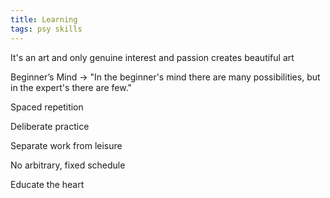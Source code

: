 ```yaml
---
title: Learning
tags: psy skills 
---
```



It's an art and only genuine interest and passion creates beautiful art

Beginner’s Mind -> "In the beginner's mind there are many possibilities, but in the expert's there are few." 

Spaced repetition 

Deliberate practice

Separate work from leisure

No arbitrary, fixed schedule

Educate the heart 

